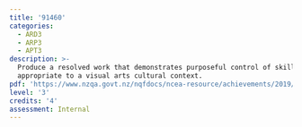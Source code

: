 ```yaml
---
title: '91460'
categories:
  - ARD3
  - ARP3
  - APT3
description: >-
  Produce a resolved work that demonstrates purposeful control of skills
  appropriate to a visual arts cultural context.
pdf: 'https://www.nzqa.govt.nz/nqfdocs/ncea-resource/achievements/2019/as91460.pdf'
level: '3'
credits: '4'
assessment: Internal
---
```


